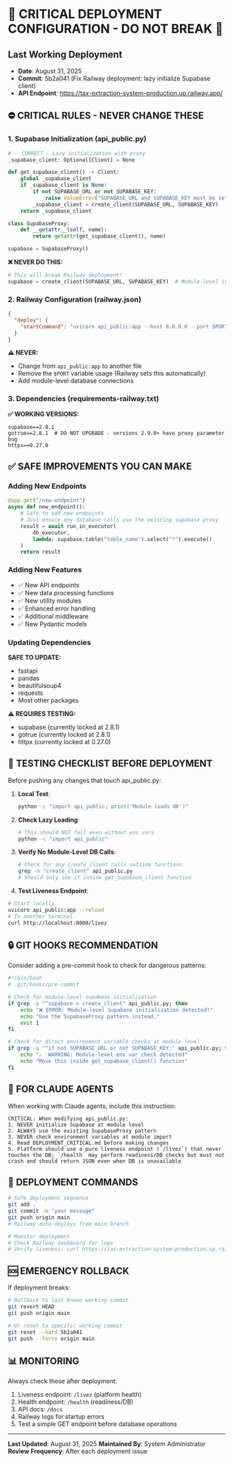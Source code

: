 # 🚨 CRITICAL DEPLOYMENT CONFIGURATION - DO NOT BREAK 🚨

## Last Working Deployment
- **Date**: August 31, 2025
- **Commit**: 5b2a041 (Fix Railway deployment: lazy initialize Supabase client)
- **API Endpoint**: https://tax-extraction-system-production.up.railway.app/

## ⛔ CRITICAL RULES - NEVER CHANGE THESE

### 1. Supabase Initialization (api_public.py)
```python
# ✅ CORRECT - Lazy initialization with proxy
_supabase_client: Optional[Client] = None

def get_supabase_client() -> Client:
    global _supabase_client
    if _supabase_client is None:
        if not SUPABASE_URL or not SUPABASE_KEY:
            raise ValueError("SUPABASE_URL and SUPABASE_KEY must be set")
        _supabase_client = create_client(SUPABASE_URL, SUPABASE_KEY)
    return _supabase_client

class SupabaseProxy:
    def __getattr__(self, name):
        return getattr(get_supabase_client(), name)

supabase = SupabaseProxy()
```

**❌ NEVER DO THIS:**
```python
# This will break Railway deployment!
supabase = create_client(SUPABASE_URL, SUPABASE_KEY)  # Module-level initialization
```

### 2. Railway Configuration (railway.json)
```json
{
  "deploy": {
    "startCommand": "uvicorn api_public:app --host 0.0.0.0 --port $PORT"
  }
}
```
**⚠️ NEVER:** 
- Change from `api_public:app` to another file
- Remove the `$PORT` variable usage (Railway sets this automatically)
- Add module-level database connections

### 3. Dependencies (requirements-railway.txt)
**✅ WORKING VERSIONS:**
```
supabase==2.8.1
gotrue==2.8.1  # DO NOT UPGRADE - versions 2.9.0+ have proxy parameter bug
httpx==0.27.0
```

## ✅ SAFE IMPROVEMENTS YOU CAN MAKE

### Adding New Endpoints
```python
@app.get("/new-endpoint")
async def new_endpoint():
    # Safe to add new endpoints
    # Just ensure any database calls use the existing supabase proxy
    result = await run_in_executor(
        db_executor,
        lambda: supabase.table("table_name").select("*").execute()
    )
    return result
```

### Adding New Features
- ✅ New API endpoints
- ✅ New data processing functions
- ✅ New utility modules
- ✅ Enhanced error handling
- ✅ Additional middleware
- ✅ New Pydantic models

### Updating Dependencies
**SAFE TO UPDATE:**
- fastapi
- pandas
- beautifulsoup4
- requests
- Most other packages

**⚠️ REQUIRES TESTING:**
- supabase (currently locked at 2.8.1)
- gotrue (currently locked at 2.8.1)
- httpx (currently locked at 0.27.0)

## 🧪 TESTING CHECKLIST BEFORE DEPLOYMENT

Before pushing any changes that touch api_public.py:

1. **Local Test**:
   ```bash
   python -c "import api_public; print('Module loads OK')"
   ```

2. **Check Lazy Loading**:
   ```bash
   # This should NOT fail even without env vars
   python -c "import api_public"
   ```

3. **Verify No Module-Level DB Calls**:
   ```bash
   # Check for any create_client calls outside functions
   grep -n "create_client" api_public.py
   # Should only see it inside get_supabase_client function
   ```

4. **Test Liveness Endpoint**:
```bash
# Start locally
uvicorn api_public:app --reload
# In another terminal
curl http://localhost:8000/livez
```

## 🔒 GIT HOOKS RECOMMENDATION

Consider adding a pre-commit hook to check for dangerous patterns:

```bash
#!/bin/bash
# .git/hooks/pre-commit

# Check for module-level supabase initialization
if grep -q "^supabase = create_client" api_public.py; then
    echo "❌ ERROR: Module-level Supabase initialization detected!"
    echo "Use the SupabaseProxy pattern instead."
    exit 1
fi

# Check for direct environment variable checks at module level
if grep -q "^if not SUPABASE_URL or not SUPABASE_KEY:" api_public.py; then
    echo "⚠️  WARNING: Module-level env var check detected"
    echo "Move this inside get_supabase_client() function"
fi
```

## 📝 FOR CLAUDE AGENTS

When working with Claude agents, include this instruction:

```
CRITICAL: When modifying api_public.py:
1. NEVER initialize Supabase at module level
2. ALWAYS use the existing SupabaseProxy pattern
3. NEVER check environment variables at module import
4. Read DEPLOYMENT_CRITICAL.md before making changes
5. Platform should use a pure liveness endpoint (`/livez`) that never touches the DB; `/health` may perform readiness/DB checks but must not crash and should return JSON even when DB is unavailable
```

## 🚀 DEPLOYMENT COMMANDS

```bash
# Safe deployment sequence
git add .
git commit -m "your message"
git push origin main
# Railway auto-deploys from main branch

# Monitor deployment
# Check Railway dashboard for logs
# Verify liveness: curl https://tax-extraction-system-production.up.railway.app/livez
```

## 🆘 EMERGENCY ROLLBACK

If deployment breaks:
```bash
# Rollback to last known working commit
git revert HEAD
git push origin main

# Or reset to specific working commit
git reset --hard 5b2a041
git push --force origin main
```

## 📊 MONITORING

Always check these after deployment:
1. Liveness endpoint: `/livez` (platform health)
2. Health endpoint: `/health` (readiness/DB)
2. API docs: `/docs`
3. Railway logs for startup errors
4. Test a simple GET endpoint before database operations

---
**Last Updated**: August 31, 2025
**Maintained By**: System Administrator
**Review Frequency**: After each deployment issue
